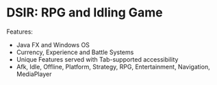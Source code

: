 # DSIR: RPG and Idling Game
Features:
* Java FX and Windows OS
* Currency, Experience and Battle Systems
* Unique Features served with Tab-supported accessibility
* Afk, Idle, Offline, Platform, Strategy, RPG, Entertainment, Navigation, MediaPlayer
